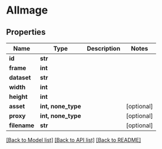 # AIImage


## Properties

Name | Type | Description | Notes
------------ | ------------- | ------------- | -------------
**id** | **str** |  | 
**frame** | **int** |  | 
**dataset** | **str** |  | 
**width** | **int** |  | 
**height** | **int** |  | 
**asset** | **int, none_type** |  | [optional] 
**proxy** | **int, none_type** |  | [optional] 
**filename** | **str** |  | [optional] 

[[Back to Model list]](../README.md#models) [[Back to API list]](../README.md#api-endpoints) [[Back to README]](../README.md)


